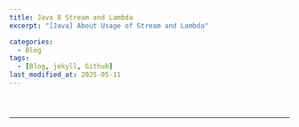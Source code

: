 ```yaml
---
title: Java 8 Stream and Lambda
excerpt: "[Java] About Usage of Stream and Lambda"

categories:
  - Blog
tags:
  - [Blog, jekyll, Github]
last_modified_at: 2025-05-11
---
```



> ###



  

<br />

---